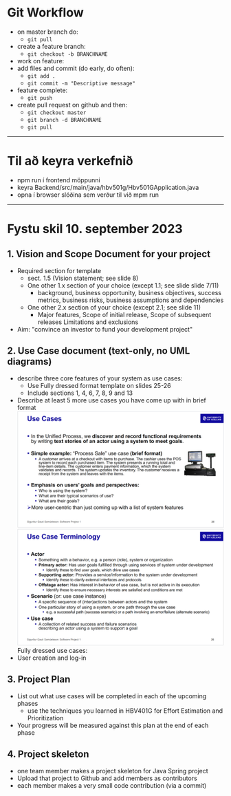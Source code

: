 # Git Workflow
- on master branch do:
	- `git pull`
- create a feature branch:
	- `git checkout -b BRANCHNAME`
- work on feature:
- add files and commit (do early, do often):
	- `git add .`
	- `git commit -m "Descriptive message"`
- feature complete:
	- `git push`
- create pull request on github and then:
	- `git checkout master`
	- `git branch -d BRANCHNAME`
	- `git pull`

---
# Til að keyra verkefnið
- npm run í frontend möppunni
- keyra Backend/src/main/java/hbv501g/Hbv501GApplication.java
- opna í browser slóðina sem verður til við mpm run
---

# Fystu skil 10. september 2023
## 1. Vision and Scope Document for your project
- Required section for template
	+ sect. 1.5 (Vision statement; see slide 8)
	+ One other 1.x section of your choice (except 1.1; see slide slide 7/11)
	  * background, business opportunity, business objectives, success metrics, business risks, business assumptions and dependencies
	+ One other 2.x section of your choice (except 2.1; see slide 11)
		* Major features, Scope of initial release, Scope of subsequent releases Limitations and exclusions
- Aim: "convince an investor to fund your development project"

## 2. Use Case document (text-only, no UML diagrams)
- describe three core features of your system as use cases:
	+ Use Fully dressed format template on slides 25-26
	+ Include sections 1, 4, 6, 7, 8, 9 and 13
- Describe at least 5 more use cases you have come up with in brief format
![](https://github.com/YellowWall/imgs/blob/main/usecase1.PNG)
![](https://github.com/YellowWall/imgs/blob/main/usecase2.PNG)
Fully dressed use cases:
- User creation and log-in

## 3. Project Plan
- List out what use cases will be completed in each of the upcoming phases
	+ use the techniques you learned in HBV401G for Effort Estimation and Prioritization
- Your progress will be measured against this plan at the end of each phase

## 4. Project skeleton
- one team member makes a project skeleton for Java Spring project
- Upload that project to Github and add members as contributors
- each member makes a very small code contribution (via a commit)
